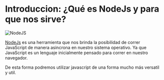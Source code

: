 # Introduccion: ¿Qué es NodeJs y para que nos sirve?

![NodeJS](https://upload.wikimedia.org/wikipedia/commons/thumb/d/d9/Node.js_logo.svg/1200px-Node.js_logo.svg.png)

[NodeJs](https://nodejs.org) es una herramienta que nos brinda la posibilidad de correr JavaScript de manera asincrona en nuestro sistema operativo. Ya que JavaScript es un lenguaje inicialmente pensado para correr en nuestro navegador.

De esta forma podremos utilizar javascript de una forma mucho más versatil y util.
